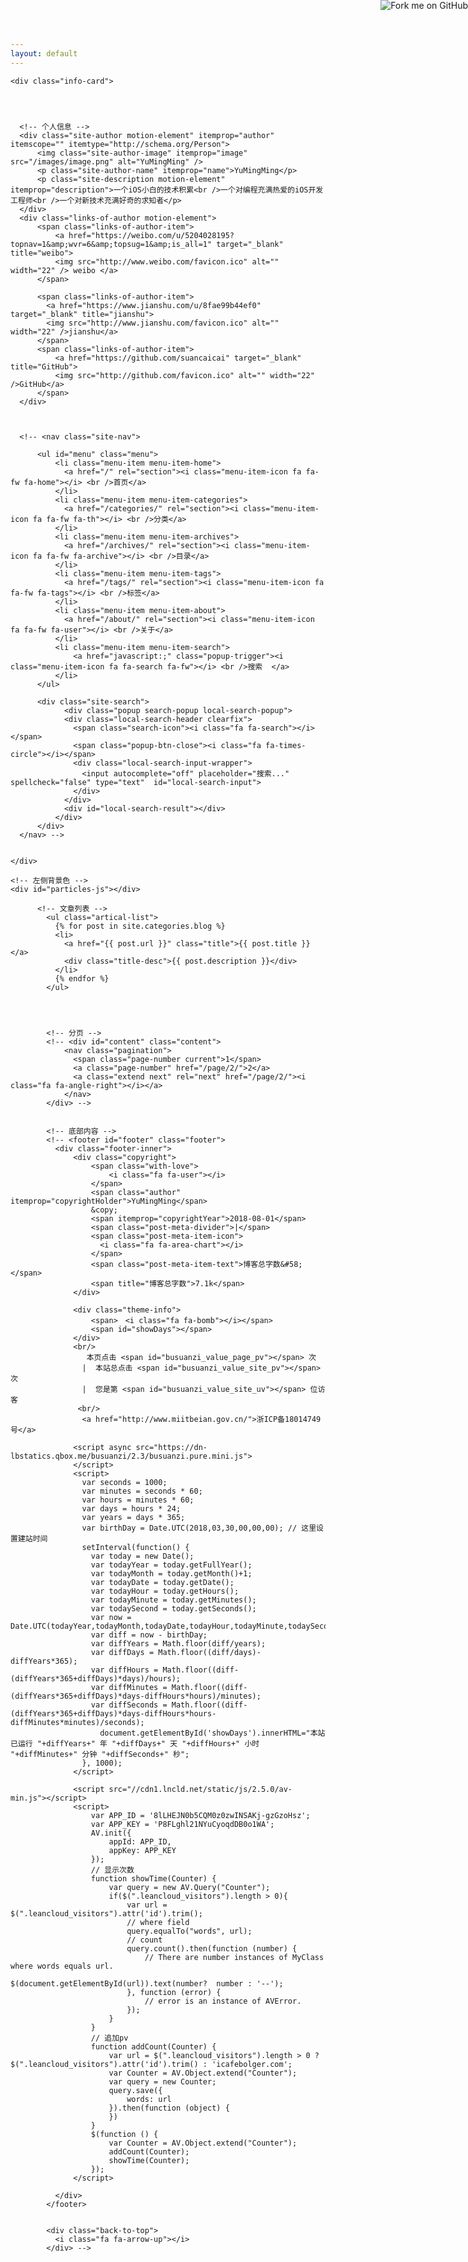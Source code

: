 ```yaml
---
layout: default
---
```


<body>

<div class="index-wrapper">

  <a href="https://github.com/suancaicai"><img style="position: absolute; top: 0; right: 0; border: 0;" src="https://s3.amazonaws.com/github/ribbons/forkme_right_orange_ff7600.png" alt="Fork me on GitHub"></a>


  <!-- 左侧内容 -->
  <div class="aside">

    <div class="info-card">




      <!-- 个人信息 -->
      <div class="site-author motion-element" itemprop="author" itemscope="" itemtype="http://schema.org/Person">
          <img class="site-author-image" itemprop="image" src="/images/image.png" alt="YuMingMing" />
          <p class="site-author-name" itemprop="name">YuMingMing</p>
          <p class="site-description motion-element" itemprop="description">一个iOS小白的技术积累<br />一个对编程充满热爱的iOS开发工程师<br />一个对新技术充满好奇的求知者</p>
      </div>
      <div class="links-of-author motion-element">
          <span class="links-of-author-item">
              <a href="https://weibo.com/u/5204028195?topnav=1&amp;wvr=6&amp;topsug=1&amp;is_all=1" target="_blank" title="weibo">
              <img src="http://www.weibo.com/favicon.ico" alt="" width="22" /> weibo </a>
          </span>

          <span class="links-of-author-item">
            <a href="https://www.jianshu.com/u/8fae99b44ef0" target="_blank" title="jianshu">
            <img src="http://www.jianshu.com/favicon.ico" alt="" width="22" />jianshu</a>
          </span>
          <span class="links-of-author-item">
              <a href="https://github.com/suancaicai" target="_blank" title="GitHub">
              <img src="http://github.com/favicon.ico" alt="" width="22" />GitHub</a>
          </span>
      </div>



      <!-- <nav class="site-nav">

          <ul id="menu" class="menu">
              <li class="menu-item menu-item-home">
                <a href="/" rel="section"><i class="menu-item-icon fa fa-fw fa-home"></i> <br />首页</a>
              </li>
              <li class="menu-item menu-item-categories">
                <a href="/categories/" rel="section"><i class="menu-item-icon fa fa-fw fa-th"></i> <br />分类</a>
              </li>
              <li class="menu-item menu-item-archives">
                <a href="/archives/" rel="section"><i class="menu-item-icon fa fa-fw fa-archive"></i> <br />目录</a>
              </li>
              <li class="menu-item menu-item-tags">
                <a href="/tags/" rel="section"><i class="menu-item-icon fa fa-fw fa-tags"></i> <br />标签</a>
              </li>
              <li class="menu-item menu-item-about">
                <a href="/about/" rel="section"><i class="menu-item-icon fa fa-fw fa-user"></i> <br />关于</a>
              </li>
              <li class="menu-item menu-item-search">
                  <a href="javascript:;" class="popup-trigger"><i class="menu-item-icon fa fa-search fa-fw"></i> <br />搜索  </a>
              </li>
          </ul>

          <div class="site-search">
                <div class="popup search-popup local-search-popup">
                <div class="local-search-header clearfix">
                  <span class="search-icon"><i class="fa fa-search"></i></span>
                  <span class="popup-btn-close"><i class="fa fa-times-circle"></i></span>
                  <div class="local-search-input-wrapper">
                    <input autocomplete="off" placeholder="搜索..."   spellcheck="false" type="text"  id="local-search-input">
                  </div>
                </div>
                <div id="local-search-result"></div>
              </div>
          </div>
      </nav> -->


    </div>

    <!-- 左侧背景色 -->
    <div id="particles-js"></div>  
  </div>


  <!-- 右边内容 -->
  <div class="index-content">


          <!-- 文章列表 -->
            <ul class="artical-list">
              {% for post in site.categories.blog %}
              <li>
                <a href="{{ post.url }}" class="title">{{ post.title }}</a>
                <div class="title-desc">{{ post.description }}</div>
              </li>
              {% endfor %}
            </ul>




            <!-- 分页 -->
            <!-- <div id="content" class="content">
                <nav class="pagination">
                  <span class="page-number current">1</span>
                  <a class="page-number" href="/page/2/">2</a>
                  <a class="extend next" rel="next" href="/page/2/"><i class="fa fa-angle-right"></i></a>
                </nav>
            </div> -->


            <!-- 底部内容 -->
            <!-- <footer id="footer" class="footer">
              <div class="footer-inner">
                  <div class="copyright">
                      <span class="with-love">
                          <i class="fa fa-user"></i>
                      </span>
                      <span class="author" itemprop="copyrightHolder">YuMingMing</span>
                      &copy;
                      <span itemprop="copyrightYear">2018-08-01</span>
                      <span class="post-meta-divider">|</span>
                      <span class="post-meta-item-icon">
                        <i class="fa fa-area-chart"></i>
                      </span>
                      <span class="post-meta-item-text">博客总字数&#58;</span>
                      <span title="博客总字数">7.1k</span>
                  </div>

                  <div class="theme-info">
                      <span>　<i class="fa fa-bomb"></i></span>
                      <span id="showDays"></span>
                  </div>
                  <br/>
                     本页点击 <span id="busuanzi_value_page_pv"></span> 次
                    |  本站总点击 <span id="busuanzi_value_site_pv"></span> 次
                    |  您是第 <span id="busuanzi_value_site_uv"></span> 位访客
                   <br/>
                    <a href="http://www.miitbeian.gov.cn/">浙ICP备18014749号</a>

                  <script async src="https://dn-lbstatics.qbox.me/busuanzi/2.3/busuanzi.pure.mini.js">
                  </script>
                  <script>
                    var seconds = 1000;
                    var minutes = seconds * 60;
                    var hours = minutes * 60;
                    var days = hours * 24;
                    var years = days * 365;
                    var birthDay = Date.UTC(2018,03,30,00,00,00); // 这里设置建站时间
                    setInterval(function() {
                      var today = new Date();
                      var todayYear = today.getFullYear();
                      var todayMonth = today.getMonth()+1;
                      var todayDate = today.getDate();
                      var todayHour = today.getHours();
                      var todayMinute = today.getMinutes();
                      var todaySecond = today.getSeconds();
                      var now = Date.UTC(todayYear,todayMonth,todayDate,todayHour,todayMinute,todaySecond);
                      var diff = now - birthDay;
                      var diffYears = Math.floor(diff/years);
                      var diffDays = Math.floor((diff/days)-diffYears*365);
                      var diffHours = Math.floor((diff-(diffYears*365+diffDays)*days)/hours);
                      var diffMinutes = Math.floor((diff-(diffYears*365+diffDays)*days-diffHours*hours)/minutes);
                      var diffSeconds = Math.floor((diff-(diffYears*365+diffDays)*days-diffHours*hours-diffMinutes*minutes)/seconds);
                        document.getElementById('showDays').innerHTML="本站已运行 "+diffYears+" 年 "+diffDays+" 天 "+diffHours+" 小时 "+diffMinutes+" 分钟 "+diffSeconds+" 秒";
                    }, 1000);
                  </script>

                  <script src="//cdn1.lncld.net/static/js/2.5.0/av-min.js"></script>
                  <script>
                      var APP_ID = '8lLHEJN0b5CQM0z0zwINSAKj-gzGzoHsz';
                      var APP_KEY = 'P8FLghl21NYuCyoqdDB0o1WA';
                      AV.init({
                          appId: APP_ID,
                          appKey: APP_KEY
                      });
                      // 显示次数
                      function showTime(Counter) {
                          var query = new AV.Query("Counter");
                          if($(".leancloud_visitors").length > 0){
                              var url = $(".leancloud_visitors").attr('id').trim();
                              // where field
                              query.equalTo("words", url);
                              // count
                              query.count().then(function (number) {
                                  // There are number instances of MyClass where words equals url.
                                  $(document.getElementById(url)).text(number?  number : '--');
                              }, function (error) {
                                  // error is an instance of AVError.
                              });
                          }
                      }
                      // 追加pv
                      function addCount(Counter) {
                          var url = $(".leancloud_visitors").length > 0 ? $(".leancloud_visitors").attr('id').trim() : 'icafebolger.com';
                          var Counter = AV.Object.extend("Counter");
                          var query = new Counter;
                          query.save({
                              words: url
                          }).then(function (object) {
                          })
                      }
                      $(function () {
                          var Counter = AV.Object.extend("Counter");
                          addCount(Counter);
                          showTime(Counter);
                      });
                  </script>

              </div>
            </footer>


            <div class="back-to-top">
              <i class="fa fa-arrow-up"></i>  
            </div> -->

  </div>




</div>





















  <!-- 屏幕动画效果 -->
  <script type="text/javascript" src="/lib/canvas-nest/canvas-nest.min.js"></script>

  <script type="text/javascript">
    if (Object.prototype.toString.call(window.Promise) !== '[object Function]') {
      window.Promise = null;
    }
  </script>


  <link href="/css/main.css?v=5.1.4" rel="stylesheet" type="text/css" />




  <link rel="apple-touch-icon" sizes="180x180" href="/images/ic-fact-180.png?v=5.1.4">
  <link rel="icon" type="image/png" sizes="32x32" href="/images/ic-fact-32.png?v=5.1.4">
  <link rel="icon" type="image/png" sizes="16x16" href="/images/ic-fact-16.png?v=5.1.4">
  <link rel="mask-icon" href="/images/logo.svg?v=5.1.4" color="#222">


  <script type="text/javascript">
    if (Object.prototype.toString.call(window.Promise) !== '[object Function]') {
      window.Promise = null;
    }
  </script>
  <script type="text/javascript" src="/lib/jquery/index.js?v=2.1.3"></script>
  <script type="text/javascript" src="/lib/fastclick/lib/fastclick.min.js?v=1.0.6"></script>
   <script type="text/javascript" src="/lib/jquery_lazyload/jquery.lazyload.js?v=1.9.7"></script>
  <script type="text/javascript" src="/lib/velocity/velocity.min.js?v=1.2.1"></script>
  <script type="text/javascript" src="/lib/velocity/velocity.ui.min.js?v=1.2.1"></script>
   <script type="text/javascript" src="/lib/fancybox/source/jquery.fancybox.pack.js?v=2.1.5"></script>

  <script type="text/javascript" src="/js/src/utils.js?v=5.1.4"></script>
  <script type="text/javascript" src="/js/src/motion.js?v=5.1.4"></script>
  <script type="text/javascript" src="/js/src/affix.js?v=5.1.4"></script>
  <script type="text/javascript" src="/js/src/schemes/pisces.js?v=5.1.4"></script>
  <script type="text/javascript" src="/js/src/bootstrap.js?v=5.1.4"></script>

  <script src="//cdn1.lncld.net/static/js/3.0.4/av-min.js"></script>
  <script src="//unpkg.com/valine/dist/Valine.min.js"></script>


  <!-- 有没有用先放着再说 -->
  <script type="text/javascript">
      var GUEST = ['nick','mail','link'];
      var guest = 'nick,mail,link';
      guest = guest.split(',').filter(item=>{
        return GUEST.indexOf(item)>-1;
      });
      new Valine({
          el: '#comments' ,
          verify: false,
          notify: true,
          appId: '8lLHEJN0b5CQM0z0zwINSAKj-gzGzoHsz',
          appKey: 'P8FLghl21NYuCyoqdDB0o1WA',
          placeholder: '既然来了，那就留下你的足迹吧~',
          avatar:'monsterid',
          guest_info:guest,
          pageSize:'10' || 10,
      });
  </script>
  <script type="text/javascript">
    // Popup Window;
    var isfetched = false;
    var isXml = true;
    // Search DB path;
    var search_path = "search.xml";
    if (search_path.length === 0) {
      search_path = "search.xml";
    } else if (/json$/i.test(search_path)) {
      isXml = false;
    }
    var path = "/" + search_path;
    // monitor main search box;

    var onPopupClose = function (e) {
      $('.popup').hide();
      $('#local-search-input').val('');
      $('.search-result-list').remove();
      $('#no-result').remove();
      $(".local-search-pop-overlay").remove();
      $('body').css('overflow', '');
    }

    function proceedsearch() {
      $("body")
        .append('<div class="search-popup-overlay local-search-pop-overlay"></div>')
        .css('overflow', 'hidden');
      $('.search-popup-overlay').click(onPopupClose);
      $('.popup').toggle();
      var $localSearchInput = $('#local-search-input');
      $localSearchInput.attr("autocapitalize", "none");
      $localSearchInput.attr("autocorrect", "off");
      $localSearchInput.focus();
    }

    // search function;
    var searchFunc = function(path, search_id, content_id) {
      'use strict';

      // start loading animation
      $("body")
        .append('<div class="search-popup-overlay local-search-pop-overlay">' +
          '<div id="search-loading-icon">' +
          '<i class="fa fa-spinner fa-pulse fa-5x fa-fw"></i>' +
          '</div>' +
          '</div>')
        .css('overflow', 'hidden');
      $("#search-loading-icon").css('margin', '20% auto 0 auto').css('text-align', 'center');

      $.ajax({
        url: path,
        dataType: isXml ? "xml" : "json",
        async: true,
        success: function(res) {
          // get the contents from search data
          isfetched = true;
          $('.popup').detach().appendTo('.header-inner');
          var datas = isXml ? $("entry", res).map(function() {
            return {
              title: $("title", this).text(),
              content: $("content",this).text(),
              url: $("url" , this).text()
            };
          }).get() : res;
          var input = document.getElementById(search_id);
          var resultContent = document.getElementById(content_id);
          var inputEventFunction = function() {
            var searchText = input.value.trim().toLowerCase();
            var keywords = searchText.split(/[\s\-]+/);
            if (keywords.length > 1) {
              keywords.push(searchText);
            }
            var resultItems = [];
            if (searchText.length > 0) {
              // perform local searching
              datas.forEach(function(data) {
                var isMatch = false;
                var hitCount = 0;
                var searchTextCount = 0;
                var title = data.title.trim();
                var titleInLowerCase = title.toLowerCase();
                var content = data.content.trim().replace(/<[^>]+>/g,"");
                var contentInLowerCase = content.toLowerCase();
                var articleUrl = decodeURIComponent(data.url);
                var indexOfTitle = [];
                var indexOfContent = [];
                // only match articles with not empty titles
                if(title != '') {
                  keywords.forEach(function(keyword) {
                    function getIndexByWord(word, text, caseSensitive) {
                      var wordLen = word.length;
                      if (wordLen === 0) {
                        return [];
                      }
                      var startPosition = 0, position = [], index = [];
                      if (!caseSensitive) {
                        text = text.toLowerCase();
                        word = word.toLowerCase();
                      }
                      while ((position = text.indexOf(word, startPosition)) > -1) {
                        index.push({position: position, word: word});
                        startPosition = position + wordLen;
                      }
                      return index;
                    }

                    indexOfTitle = indexOfTitle.concat(getIndexByWord(keyword, titleInLowerCase, false));
                    indexOfContent = indexOfContent.concat(getIndexByWord(keyword, contentInLowerCase, false));
                  });
                  if (indexOfTitle.length > 0 || indexOfContent.length > 0) {
                    isMatch = true;
                    hitCount = indexOfTitle.length + indexOfContent.length;
                  }
                }

                // show search results

                if (isMatch) {
                  // sort index by position of keyword

                  [indexOfTitle, indexOfContent].forEach(function (index) {
                    index.sort(function (itemLeft, itemRight) {
                      if (itemRight.position !== itemLeft.position) {
                        return itemRight.position - itemLeft.position;
                      } else {
                        return itemLeft.word.length - itemRight.word.length;
                      }
                    });
                  });

                  // merge hits into slices

                  function mergeIntoSlice(text, start, end, index) {
                    var item = index[index.length - 1];
                    var position = item.position;
                    var word = item.word;
                    var hits = [];
                    var searchTextCountInSlice = 0;
                    while (position + word.length <= end && index.length != 0) {
                      if (word === searchText) {
                        searchTextCountInSlice++;
                      }
                      hits.push({position: position, length: word.length});
                      var wordEnd = position + word.length;

                      // move to next position of hit

                      index.pop();
                      while (index.length != 0) {
                        item = index[index.length - 1];
                        position = item.position;
                        word = item.word;
                        if (wordEnd > position) {
                          index.pop();
                        } else {
                          break;
                        }
                      }
                    }
                    searchTextCount += searchTextCountInSlice;
                    return {
                      hits: hits,
                      start: start,
                      end: end,
                      searchTextCount: searchTextCountInSlice
                    };
                  }

                  var slicesOfTitle = [];
                  if (indexOfTitle.length != 0) {
                    slicesOfTitle.push(mergeIntoSlice(title, 0, title.length, indexOfTitle));
                  }

                  var slicesOfContent = [];
                  while (indexOfContent.length != 0) {
                    var item = indexOfContent[indexOfContent.length - 1];
                    var position = item.position;
                    var word = item.word;
                    // cut out 100 characters
                    var start = position - 20;
                    var end = position + 80;
                    if(start < 0){
                      start = 0;
                    }
                    if (end < position + word.length) {
                      end = position + word.length;
                    }
                    if(end > content.length){
                      end = content.length;
                    }
                    slicesOfContent.push(mergeIntoSlice(content, start, end, indexOfContent));
                  }

                  // sort slices in content by search text's count and hits' count

                  slicesOfContent.sort(function (sliceLeft, sliceRight) {
                    if (sliceLeft.searchTextCount !== sliceRight.searchTextCount) {
                      return sliceRight.searchTextCount - sliceLeft.searchTextCount;
                    } else if (sliceLeft.hits.length !== sliceRight.hits.length) {
                      return sliceRight.hits.length - sliceLeft.hits.length;
                    } else {
                      return sliceLeft.start - sliceRight.start;
                    }
                  });

                  // select top N slices in content

                  var upperBound = parseInt('1');
                  if (upperBound >= 0) {
                    slicesOfContent = slicesOfContent.slice(0, upperBound);
                  }

                  // highlight title and content

                  function highlightKeyword(text, slice) {
                    var result = '';
                    var prevEnd = slice.start;
                    slice.hits.forEach(function (hit) {
                      result += text.substring(prevEnd, hit.position);
                      var end = hit.position + hit.length;
                      result += '<b class="search-keyword">' + text.substring(hit.position, end) + '</b>';
                      prevEnd = end;
                    });
                    result += text.substring(prevEnd, slice.end);
                    return result;
                  }

                  var resultItem = '';

                  if (slicesOfTitle.length != 0) {
                    resultItem += "<li><a href='" + articleUrl + "' class='search-result-title'>" + highlightKeyword(title, slicesOfTitle[0]) + "</a>";
                  } else {
                    resultItem += "<li><a href='" + articleUrl + "' class='search-result-title'>" + title + "</a>";
                  }

                  slicesOfContent.forEach(function (slice) {
                    resultItem += "<a href='" + articleUrl + "'>" +
                      "<p class=\"search-result\">" + highlightKeyword(content, slice) +
                      "...</p>" + "</a>";
                  });

                  resultItem += "</li>";
                  resultItems.push({
                    item: resultItem,
                    searchTextCount: searchTextCount,
                    hitCount: hitCount,
                    id: resultItems.length
                  });
                }
              })
            };
            if (keywords.length === 1 && keywords[0] === "") {
              resultContent.innerHTML = '<div id="no-result"><i class="fa fa-search fa-5x" /></div>'
            } else if (resultItems.length === 0) {
              resultContent.innerHTML = '<div id="no-result"><i class="fa fa-frown-o fa-5x" /></div>'
            } else {
              resultItems.sort(function (resultLeft, resultRight) {
                if (resultLeft.searchTextCount !== resultRight.searchTextCount) {
                  return resultRight.searchTextCount - resultLeft.searchTextCount;
                } else if (resultLeft.hitCount !== resultRight.hitCount) {
                  return resultRight.hitCount - resultLeft.hitCount;
                } else {
                  return resultRight.id - resultLeft.id;
                }
              });
              var searchResultList = '<ul class=\"search-result-list\">';
              resultItems.forEach(function (result) {
                searchResultList += result.item;
              })
              searchResultList += "</ul>";
              resultContent.innerHTML = searchResultList;
            }
          }

          if ('auto' === 'auto') {
            input.addEventListener('input', inputEventFunction);
          } else {
            $('.search-icon').click(inputEventFunction);
            input.addEventListener('keypress', function (event) {
              if (event.keyCode === 13) {
                inputEventFunction();
              }
            });
          }

          // remove loading animation
          $(".local-search-pop-overlay").remove();
          $('body').css('overflow', '');

          proceedsearch();
        }
      });
    }

    // handle and trigger popup window;
    $('.popup-trigger').click(function(e) {
      e.stopPropagation();
      if (isfetched === false) {
        searchFunc(path, 'local-search-input', 'local-search-result');
      } else {
        proceedsearch();
      };
    });

    $('.popup-btn-close').click(onPopupClose);
    $('.popup').click(function(e){
      e.stopPropagation();
    });
    $(document).on('keyup', function (event) {
      var shouldDismissSearchPopup = event.which === 27 &&
        $('.search-popup').is(':visible');
      if (shouldDismissSearchPopup) {
        onPopupClose();
      }
    });
  </script>
  <script src="https://cdn1.lncld.net/static/js/av-core-mini-0.6.4.js"></script>
  <script>AV.initialize("8lLHEJN0b5CQM0z0zwINSAKj-gzGzoHsz", "P8FLghl21NYuCyoqdDB0o1WA");</script>
  <script>
    function showTime(Counter) {
      var query = new AV.Query(Counter);
      var entries = [];
      var $visitors = $(".leancloud_visitors");

      $visitors.each(function () {
        entries.push( $(this).attr("id").trim() );
      });

      query.containedIn('url', entries);
      query.find()
        .done(function (results) {
          var COUNT_CONTAINER_REF = '.leancloud-visitors-count';

          if (results.length === 0) {
            $visitors.find(COUNT_CONTAINER_REF).text(0);
            return;
          }

          for (var i = 0; i < results.length; i++) {
            var item = results[i];
            var url = item.get('url');
            var time = item.get('time');
            var element = document.getElementById(url);

            $(element).find(COUNT_CONTAINER_REF).text(time);
          }
          for(var i = 0; i < entries.length; i++) {
            var url = entries[i];
            var element = document.getElementById(url);
            var countSpan = $(element).find(COUNT_CONTAINER_REF);
            if( countSpan.text() == '') {
              countSpan.text(0);
            }
          }
        })
        .fail(function (object, error) {
          console.log("Error: " + error.code + " " + error.message);
        });
    }

    function addCount(Counter) {
      var $visitors = $(".leancloud_visitors");
      var url = $visitors.attr('id').trim();
      var title = $visitors.attr('data-flag-title').trim();
      var query = new AV.Query(Counter);

      query.equalTo("url", url);
      query.find({
        success: function(results) {
          if (results.length > 0) {
            var counter = results[0];
            counter.fetchWhenSave(true);
            counter.increment("time");
            counter.save(null, {
              success: function(counter) {
                var $element = $(document.getElementById(url));
                $element.find('.leancloud-visitors-count').text(counter.get('time'));
              },
              error: function(counter, error) {
                console.log('Failed to save Visitor num, with error message: ' + error.message);
              }
            });
          } else {
            var newcounter = new Counter();
            /* Set ACL */
            var acl = new AV.ACL();
            acl.setPublicReadAccess(true);
            acl.setPublicWriteAccess(true);
            newcounter.setACL(acl);
            /* End Set ACL */
            newcounter.set("title", title);
            newcounter.set("url", url);
            newcounter.set("time", 1);
            newcounter.save(null, {
              success: function(newcounter) {
                var $element = $(document.getElementById(url));
                $element.find('.leancloud-visitors-count').text(newcounter.get('time'));
              },
              error: function(newcounter, error) {
                console.log('Failed to create');
              }
            });
          }
        },
        error: function(error) {
          console.log('Error:' + error.code + " " + error.message);
        }
      });
    }

    $(function() {
      var Counter = AV.Object.extend("Counter");
      if ($('.leancloud_visitors').length == 1) {
        addCount(Counter);
      } else if ($('.post-title-link').length > 1) {
        showTime(Counter);
      }
    });
  </script>
  <script>
    (function(){
        var bp = document.createElement('script');
        var curProtocol = window.location.protocol.split(':')[0];
        if (curProtocol === 'https') {
            bp.src = 'https://zz.bdstatic.com/linksubmit/push.js';
        }
        else {
            bp.src = 'http://push.zhanzhang.baidu.com/push.js';
        }
        var s = document.getElementsByTagName("script")[0];
        s.parentNode.insertBefore(bp, s);
    })();
  </script>





</body>
